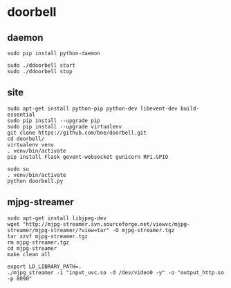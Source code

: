doorbell
========

daemon
------
    sudo pip install python-daemon

    sudo ./ddoorbell start
    sudo ./ddoorbell stop

site
----

    sudo apt-get install python-pip python-dev libevent-dev build-essential
    sudo pip install --upgrade pip
    sudo pip install --upgrade virtualenv
    git clone https://github.com/bne/doorbell.git
    cd doorbell/
    virtualenv venv
    . venv/bin/activate
    pip install Flask gevent-websocket gunicorn RPi.GPIO

    sudo su
    . venv/bin/activate
    python doorbell.py

mjpg-streamer
-------------

    sudo apt-get install libjpeg-dev
    wget "http://mjpg-streamer.svn.sourceforge.net/viewvc/mjpg-streamer/mjpg-streamer/?view=tar" -O mjpg-streamer.tgz
    tar xzvf mjpg-streamer.tgz
    rm mjpg-streamer.tgz
    cd mjpg-streamer
    make clean all

    export LD_LIBRARY_PATH=.
    ./mjpg_streamer -i "input_uvc.so -d /dev/video0 -y" -o "output_http.so -p 8090"


